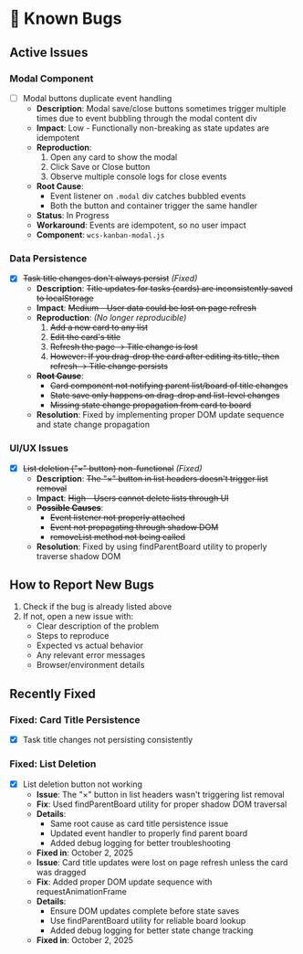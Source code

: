# 🐛 Known Bugs

## Active Issues

### Modal Component

- [ ] Modal buttons duplicate event handling
  - **Description**: Modal save/close buttons sometimes trigger multiple times due to event bubbling through the modal content div
  - **Impact**: Low - Functionally non-breaking as state updates are idempotent
  - **Reproduction**:
    1. Open any card to show the modal
    2. Click Save or Close button
    3. Observe multiple console logs for close events
  - **Root Cause**:
    - Event listener on `.modal` div catches bubbled events
    - Both the button and container trigger the same handler
  - **Status**: In Progress
  - **Workaround**: Events are idempotent, so no user impact
  - **Component**: `wcs-kanban-modal.js`

### Data Persistence

- [x] ~~Task title changes don't always persist~~ *(Fixed)*
  - **Description**: ~~Title updates for tasks (cards) are inconsistently saved to localStorage~~
  - **Impact**: ~~Medium - User data could be lost on page refresh~~
  - **Reproduction**: *(No longer reproducible)*
    1. ~~Add a new card to any list~~
    2. ~~Edit the card's title~~
    3. ~~Refresh the page -> Title change is lost~~
    4. ~~However: If you drag-drop the card after editing its title, then refresh -> Title change persists~~
  - ~~**Root Cause**~~:
    - ~~Card component not notifying parent list/board of title changes~~
    - ~~State save only happens on drag-drop and list-level changes~~
    - ~~Missing state change propagation from card to board~~
  - **Resolution**: Fixed by implementing proper DOM update sequence and state change propagation

### UI/UX Issues

- [x] ~~List deletion ("×" button) non-functional~~ *(Fixed)*
  - **Description**: ~~The "×" button in list headers doesn't trigger list removal~~
  - **Impact**: ~~High - Users cannot delete lists through UI~~
  - ~~**Possible Causes**~~:
    - ~~Event listener not properly attached~~
    - ~~Event not propagating through shadow DOM~~
    - ~~removeList method not being called~~
  - **Resolution**: Fixed by using findParentBoard utility to properly traverse shadow DOM

## How to Report New Bugs

1. Check if the bug is already listed above
2. If not, open a new issue with:
   - Clear description of the problem
   - Steps to reproduce
   - Expected vs actual behavior
   - Any relevant error messages
   - Browser/environment details

## Recently Fixed

### Fixed: Card Title Persistence

- [x] Task title changes not persisting consistently

### Fixed: List Deletion

- [x] List deletion button not working
  - **Issue**: The "×" button in list headers wasn't triggering list removal
  - **Fix**: Used findParentBoard utility for proper shadow DOM traversal
  - **Details**: 
    - Same root cause as card title persistence issue
    - Updated event handler to properly find parent board
    - Added debug logging for better troubleshooting
  - **Fixed in**: October 2, 2025
  - **Issue**: Card title updates were lost on page refresh unless the card was dragged
  - **Fix**: Added proper DOM update sequence with requestAnimationFrame
  - **Details**: 
    - Ensure DOM updates complete before state saves
    - Use findParentBoard utility for reliable board lookup
    - Added debug logging for better state change tracking
  - **Fixed in**: October 2, 2025
